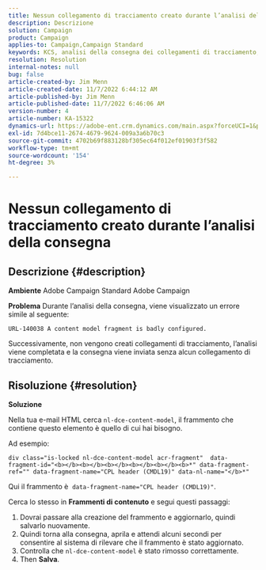```yaml
---
title: Nessun collegamento di tracciamento creato durante l’analisi della consegna
description: Descrizione
solution: Campaign
product: Campaign
applies-to: Campaign,Campaign Standard
keywords: KCS, analisi della consegna dei collegamenti di tracciamento, Adobe Campaign Standard, Adobe Campaign, errore, HTML, frammento
resolution: Resolution
internal-notes: null
bug: false
article-created-by: Jim Menn
article-created-date: 11/7/2022 6:44:12 AM
article-published-by: Jim Menn
article-published-date: 11/7/2022 6:46:06 AM
version-number: 4
article-number: KA-15322
dynamics-url: https://adobe-ent.crm.dynamics.com/main.aspx?forceUCI=1&pagetype=entityrecord&etn=knowledgearticle&id=37a9e491-675e-ed11-9562-6045bd0061cb
exl-id: 7d4bce11-2674-4679-9624-009a3a6b70c3
source-git-commit: 4702b69f883128bf305ec64f012ef01903f3f582
workflow-type: tm+mt
source-wordcount: '154'
ht-degree: 3%

---
```


# Nessun collegamento di tracciamento creato durante l’analisi della consegna

## Descrizione {#description}


<b>Ambiente</b>
Adobe Campaign Standard Adobe Campaign

<b>Problema</b>
Durante l’analisi della consegna, viene visualizzato un errore simile al seguente:


```
URL-140038 A content model fragment is badly configured.
```


Successivamente, non vengono creati collegamenti di tracciamento, l’analisi viene completata e la consegna viene inviata senza alcun collegamento di tracciamento.


## Risoluzione {#resolution}


<b>Soluzione</b>

Nella tua e-mail HTML cerca `nl-dce-content-model`, il frammento che contiene questo elemento è quello di cui hai bisogno.

Ad esempio:


```
div class="is-locked nl-dce-content-model acr-fragment"  data-fragment-id="<b></b><b></b><b></b><b></b><b></b><b>*" data-fragment-ref="" data-fragment-name="CPL header (CMDL19)" data-nl-name="</b>*"
```


Qui il frammento è  `data-fragment-name="CPL header (CMDL19)"`.

Cerca lo stesso in <b>Frammenti di contenuto</b> e segui questi passaggi:

1. Dovrai passare alla creazione del frammento e aggiornarlo, quindi salvarlo nuovamente.
2. Quindi torna alla consegna, aprila e attendi alcuni secondi per consentire al sistema di rilevare che il frammento è stato aggiornato.
3. Controlla che `nl-dce-content-model` è stato rimosso correttamente.
4. Then <b>Salva</b>.
